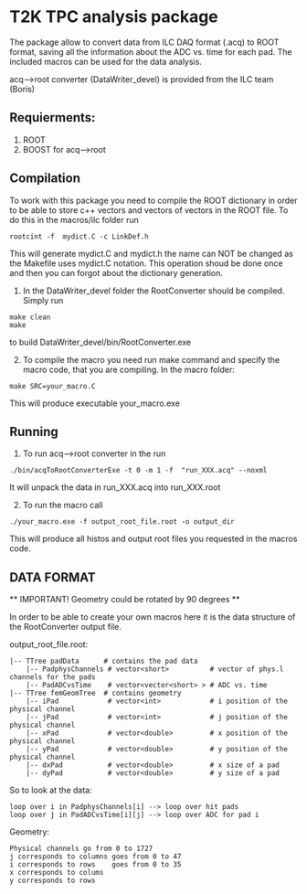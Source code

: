 # T2K TPC  analysis package


The package allow to convert data from ILC DAQ format (.acq) to ROOT format,
saving all the information about the ADC vs. time for each pad.
The included macros can be used for the data analysis.

acq-->root converter (DataWriter_devel) is provided from the ILC team (Boris)

## Requierments:
1) ROOT
2) BOOST for acq-->root

## Compilation

To work with this package you need to compile the ROOT dictionary in order to be able to store c++ vectors
and vectors of vectors in the ROOT file.
To do this in the macros/ilc folder run
```
rootcint -f  mydict.C -c LinkDef.h
```

This will generate mydict.C and mydict.h the name can NOT be changed as the Makefile uses mydict.C notation. This operation shoud be done once and then you can forgot about the dictionary generation.

1) In the DataWriter_devel folder the RootConverter should be compiled. Simply run
```
make clean
make
```
to build DataWriter_devel/bin/RootConverter.exe

2) To compile the macro you need run make command and specify
the macro code, that you are compiling. In the macro folder:
```
make SRC=your_macro.C
```
This will produce executable your_macro.exe


## Running

1) To run acq-->root converter in the run
```
./bin/acqToRootConverterExe -t 0 -m 1 -f  "run_XXX.acq" --noxml
```
It will unpack the data in run_XXX.acq into run_XXX.root

2) To run the macro call
```
./your_macro.exe -f output_root_file.root -o output_dir
```
This will produce all histos and output root files you requested in the macros code.



## DATA FORMAT

** IMPORTANT! Geometry could be rotated by 90 degrees **

In order to be able to create your own macros here it is the data structure of the RootConverter
output file.

output_root_file.root:

    |-- TTree padData      # contains the pad data
        |-- PadphysChannels # vector<short>          # vector of phys.l channels for the pads
        |-- PadADCvsTime    # vector<vector<short> > # ADC vs. time
    |-- TTree femGeomTree  # contains geometry
        |-- iPad            # vector<int>            # i position of the physical channel
        |-- jPad            # vector<int>            # j position of the physical channel
        |-- xPad            # vector<double>         # x position of the physical channel
        |-- yPad            # vector<double>         # y position of the physical channel
        |-- dxPad           # vector<double>         # x size of a pad
        |-- dyPad           # vector<double>         # y size of a pad

So to look at the data:
```
loop over i in PadphysChannels[i] --> loop over hit pads
loop over j in PadADCvsTime[i][j] --> loop over ADC for pad i
```

Geometry:
```
Physical channels go from 0 to 1727
j corresponds to columns goes from 0 to 47
i corresponds to rows    goes from 0 to 35
x corresponds to colums
y corresponds to rows
```